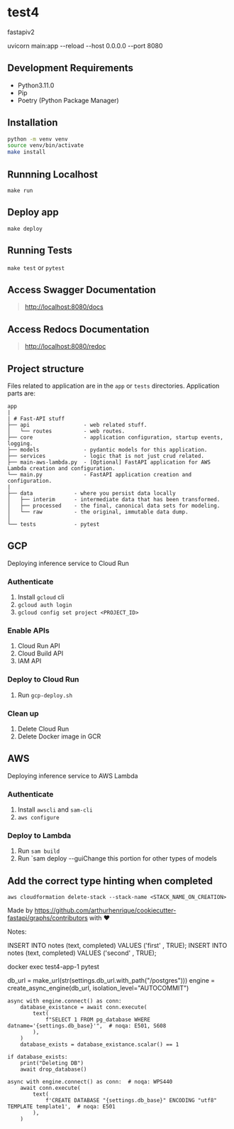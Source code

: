 # test4

fastapiv2

uvicorn main:app --reload --host 0.0.0.0 --port 8080

## Development Requirements

- Python3.11.0
- Pip
- Poetry (Python Package Manager)

## Installation

```sh
python -m venv venv
source venv/bin/activate
make install
```

## Runnning Localhost

`make run`

## Deploy app

`make deploy`

## Running Tests

`make test`
or
`pytest`

## Access Swagger Documentation

> <http://localhost:8080/docs>

## Access Redocs Documentation

> <http://localhost:8080/redoc>

## Project structure

Files related to application are in the `app` or `tests` directories.
Application parts are:

    app
    |
    | # Fast-API stuff
    ├── api                 - web related stuff.
    │   └── routes          - web routes.
    ├── core                - application configuration, startup events, logging.
    ├── models              - pydantic models for this application.
    ├── services            - logic that is not just crud related.
    ├── main-aws-lambda.py  - [Optional] FastAPI application for AWS Lambda creation and configuration.
    └── main.py             - FastAPI application creation and configuration.
    |
    ├── data             - where you persist data locally
    │   ├── interim      - intermediate data that has been transformed.
    │   ├── processed    - the final, canonical data sets for modeling.
    │   └── raw          - the original, immutable data dump.
    │
    └── tests            - pytest

## GCP

Deploying inference service to Cloud Run

### Authenticate

1. Install `gcloud` cli
2. `gcloud auth login`
3. `gcloud config set project <PROJECT_ID>`

### Enable APIs

1. Cloud Run API
2. Cloud Build API
3. IAM API

### Deploy to Cloud Run

1. Run `gcp-deploy.sh`

### Clean up

1. Delete Cloud Run
2. Delete Docker image in GCR

## AWS

Deploying inference service to AWS Lambda

### Authenticate

1. Install `awscli` and `sam-cli`
2. `aws configure`

### Deploy to Lambda

1. Run `sam build`
2. Run `sam deploy --guiChange this portion for other types of models

## Add the correct type hinting when completed

`aws cloudformation delete-stack --stack-name <STACK_NAME_ON_CREATION>`

Made by https://github.com/arthurhenrique/cookiecutter-fastapi/graphs/contributors with ❤️

Notes:

INSERT INTO notes (text, completed) VALUES ('first' , TRUE);
INSERT INTO notes (text, completed) VALUES ('second' , TRUE);

docker exec test4-app-1 pytest

db_url = make_url(str(settings.db_url.with_path("/postgres")))
engine = create_async_engine(db_url, isolation_level="AUTOCOMMIT")

    async with engine.connect() as conn:
        database_existance = await conn.execute(
            text(
                f"SELECT 1 FROM pg_database WHERE datname='{settings.db_base}'",  # noqa: E501, S608
            ),
        )
        database_exists = database_existance.scalar() == 1

    if database_exists:
        print("Deleting DB")
        await drop_database()

    async with engine.connect() as conn:  # noqa: WPS440
        await conn.execute(
            text(
                f'CREATE DATABASE "{settings.db_base}" ENCODING "utf8" TEMPLATE template1',  # noqa: E501
            ),
        )
